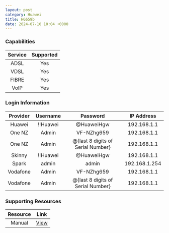 ```yaml
---
layout: post
category: Huawei
title: HG659b
date: 2024-07-10 10:04 +0000
---
```

### Capabilities

| Service | Supported |
| :-: | :-: |
| ADSL | Yes |
| VDSL | Yes |
| FIBRE | Yes |
| VoIP | Yes |

### Login Information

| Provider | Username | Password | IP Address |
| :-: | :-: | :-: | :-: |
| Huawei | !!Huawei | @HuaweiHgw | 192.168.1.1 |
| One NZ | Admin | VF-NZhg659 | 192.168.1.1 |
| One NZ | Admin | @{last 8 digits of Serial Number} | 192.168.1.1 |
| Skinny | !!Huawei | @HuaweiHgw | 192.168.1.1 |
| Spark | admin | admin | 192.168.1.254 |
| Vodafone | Admin | VF-NZhg659 | 192.168.1.1 |
| Vodafone | Admin | @{last 8 digits of Serial Number} | 192.168.1.1 |

### Supporting Resources

| Resource | Link |
| :-: | :-: |
| Manual | [View](https://www.manual.nz/huawei/hg659b/manual) |
<!--
### Guides ([ADSL](#ADSL)  /  [VDSL](#VDSL)  /  [FIBRE](#FIBRE)  /  [VoIP](#VoIP))
#### ADSL {#ADSL}
#### VDSL {#VDSL}
#### FIRBE {#FIBRE}
#### VoIP {#VoIP}
-->